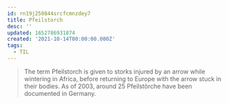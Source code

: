 ```yaml
---
id: rn19j250844srcfcmnzdey7
title: Pfeilstorch
desc: ''
updated: 1652786931874
created: '2021-10-14T00:00:00.000Z'
tags:
  - TIL
---
```


> The term Pfeilstorch is given to storks injured by an arrow while wintering in Africa, before returning to Europe with the arrow stuck in their bodies. As of 2003, around 25 Pfeilstörche have been documented in Germany.
